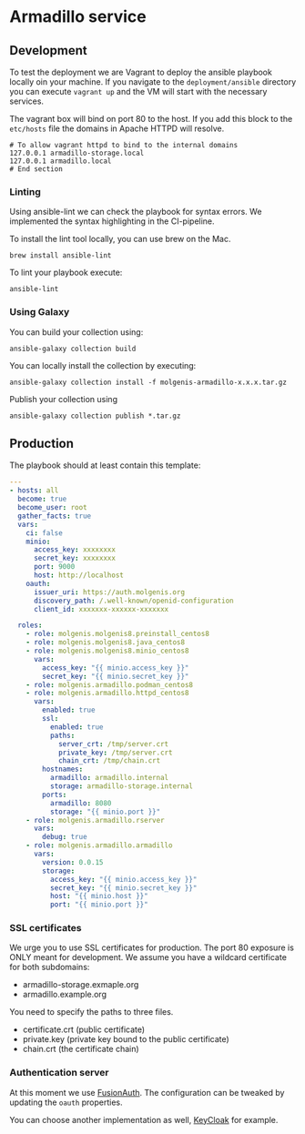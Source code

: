 # Armadillo service

## Development
To test the deployment we are Vagrant to deploy the ansible playbook locally oin your machine.
If you navigate to the `deployment/ansible` directory you can execute `vagrant up` and the VM will start 
with the necessary services.

The vagrant box will bind on port 80 to the host. If you add this block to the `etc/hosts` file the domains 
in Apache HTTPD will resolve.

```
# To allow vagrant httpd to bind to the internal domains
127.0.0.1 armadillo-storage.local
127.0.0.1 armadillo.local
# End section
``` 

### Linting
Using ansible-lint we can check the playbook for syntax errors. We implemented the syntax highlighting in the CI-pipeline.

To install the lint tool locally, you can use brew on the Mac.

`brew install ansible-lint`

To lint your playbook execute:

`ansible-lint `

### Using Galaxy
You can build your collection using:

`ansible-galaxy collection build`

You can locally install the collection by executing:

`ansible-galaxy collection install -f molgenis-armadillo-x.x.x.tar.gz`

Publish your collection using

`ansible-galaxy collection publish *.tar.gz`

## Production
The playbook should at least contain this template:

```yaml
---
- hosts: all
  become: true
  become_user: root
  gather_facts: true
  vars:
    ci: false
    minio:
      access_key: xxxxxxxx
      secret_key: xxxxxxxx
      port: 9000
      host: http://localhost
    oauth:
      issuer_uri: https://auth.molgenis.org
      discovery_path: /.well-known/openid-configuration
      client_id: xxxxxxx-xxxxxx-xxxxxxx

  roles:
    - role: molgenis.molgenis8.preinstall_centos8
    - role: molgenis.molgenis8.java_centos8
    - role: molgenis.molgenis8.minio_centos8
      vars:
        access_key: "{{ minio.access_key }}"
        secret_key: "{{ minio.secret_key }}"
    - role: molgenis.armadillo.podman_centos8
    - role: molgenis.armadillo.httpd_centos8
      vars:
        enabled: true
        ssl: 
          enabled: true
          paths:
            server_crt: /tmp/server.crt
            private_key: /tmp/server.crt
            chain_crt: /tmp/chain.crt
        hostnames:
          armadillo: armadillo.internal
          storage: armadillo-storage.internal
        ports:
          armadillo: 8080
          storage: "{{ minio.port }}"
    - role: molgenis.armadillo.rserver
      vars: 
        debug: true
    - role: molgenis.armadillo.armadillo
      vars:
        version: 0.0.15
        storage:
          access_key: "{{ minio.access_key }}"
          secret_key: "{{ minio.secret_key }}"
          host: "{{ minio.host }}"
          port: "{{ minio.port }}"
```

### SSL certificates
We urge you to use SSL certificates for production. The port 80 exposure is ONLY meant for development.
We assume you have a wildcard certificate for both subdomains:
- armadillo-storage.exmaple.org
- armadillo.example.org

You need to specify the paths to three files.
- certificate.crt (public certificate)
- private.key (private key bound to the public certificate)
- chain.crt (the certificate chain)

### Authentication server
At this moment we use [FusionAuth](https://fusionauth.io). The configuration can be tweaked by updating the `oauth` properties.

You can choose another implementation as well, [KeyCloak](https://keycloak.io) for example.


